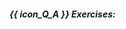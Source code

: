 ##### {{ icon_Q_A }} Exercises:

  <include src="q-radio-abstractionEncapsulation.md" />
  <include src="q-radio-fourMainPrinciples.md" />
